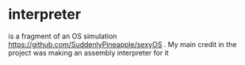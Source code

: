 # interpreter
is a fragment of an OS simulation https://github.com/SuddenlyPineapple/sexyOS . My main credit in the project was making an assembly interpreter for it
